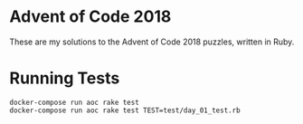 # Advent of Code 2018

These are my solutions to the Advent of Code 2018 puzzles, written in Ruby.

# Running Tests

```
docker-compose run aoc rake test
docker-compose run aoc rake test TEST=test/day_01_test.rb
```
